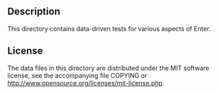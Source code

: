 Description
------------

This directory contains data-driven tests for various aspects of Enter.

License
--------

The data files in this directory are distributed under the MIT software
license, see the accompanying file COPYING or
http://www.opensource.org/licenses/mit-license.php.

